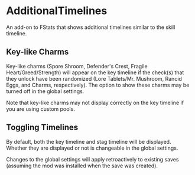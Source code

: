 # AdditionalTimelines
An add-on to FStats that shows additional timelines similar to the skill timeline.

## Key-like Charms
Key-like charms (Spore Shroom, Defender's Crest, Fragile Heart/Greed/Strength) will appear on the key timeline if the check(s) that they unlock have been randomized (Lore Tablets/Mr. Mushroom, Rancid Eggs, and Charms, respectively). The option to show these charms may be turned off in the global settings.

Note that key-like charms may not display correctly on the key timeline if you are using custom pools.

## Toggling Timelines
By default, both the key timeline and stag timeline will be displayed. Whether they are displayed or not is changeable in the global settings.

Changes to the global settings will apply retroactively to existing saves (assuming the mod was installed when the save was created).